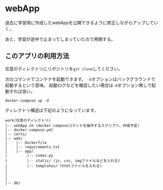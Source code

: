 # webApp

過去に学習用に作成したwebAppを公開できるように修正しながらアップしていく。

あと、学習が途中で止まってしまっていたので再開する。


## このアプリの利用方法

任意のディレクトリにリポジトリを`git clone`してください。

次のコマンドでコンテナを起動できます。
`-d`オプションはバックグラウンドで起動するという意味。
起動ログなどを確認したい場合は`-d`オプション無しで起動すれば良い。

```shell
docker-compose up -d
```


ディレクトリ構造は下記のようになっています。
```
work(任意のディレクトリ)
|-- webApp.sh (docker-composeコマンドを操作するスクリプト。作成予定)
|-- docker-compose.yml
|-- certs/
|-- web/
|    |-- Dockerfile
|    |-- requirements.txt
|    |-- app/
|         |-- index.py
|         |-- static/ (js, css, imgファイルなどを入れる)
|         |-- templates/ (htmlファイルを入れる)
|
|
|
|-- db/

```